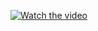 [![Watch the video](https://github.com/user-attachments/assets/4675711d-8e34-472c-bd60-51c16f13266a)](https://drive.google.com/file/d/1BqD23CavrVAs9YHBWfT0lBWGMyzJT89Z)
